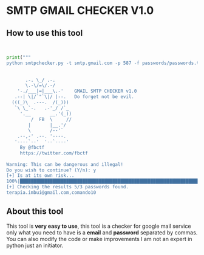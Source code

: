 # SMTP GMAIL CHECKER V1.0

## How to use this tool

```python


print("""      
python smtpchecker.py -t smtp.gmail.com -p 587 -f passwords/passwords.txt
      
						
       .-. \_/ .-. 		
       \.-\/=\/.-/ 	           
    '-./___|=|___\.-'    GMAIL SMTP CHECKER v1.0
   .--| \|/`"`\|/ |--.	 Do forget not be evil. 
  (((_)\  .---.  /(_)))   
   `\ \_`-.   .-'_/ /`_   
     '.__       __.'(_))
         /  FB  \     //
        |       |__.'/
        \       /--'`
    .--,-' .--. '----.
   '----`--'  '--`----'
     By @fbctf 
     https://twitter.com/fbctf
	
Warning: This can be dangerous and illegal!
Do you wish to continue? (Y/n): y
[+] Is at its own risk...
100%|████████████████████████████████████████████████████████████████████████████████████████████████████████████| 5/5 [00:45<00:00,  9.02s/it]
[+] Checking the results 5/3 passwords found.
terapia.imbui@gmail.com,comando10
```
## About this tool

This tool is **very easy to use**, this tool is a checker for google mail service only what you need to have is a **email** and **password** separated by commas. You can also modify the code or make improvements I am not an expert in python just an initiator.

